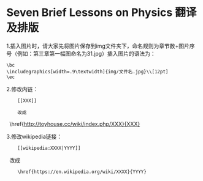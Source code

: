 # Seven Brief Lessons on Physics 翻译及排版

1.插入图片时，请大家先将图片保存到img文件夹下，命名规则为章节数+图片序号（例如：第三章第一幅图命名为31.jpg）插入图片的语法为：
	
	\bc
	\includegraphics[width=.9\textwidth]{img/文件名.jpg}\\[12pt]
	\ec

2.修改内链：

        [[XXX]]
  
        改成
   
        \href{http://toyhouse.cc/wiki/index.php/XXX}{XXX}

3.修改wikipedia链接：

        [[wikipedia:XXXX|YYYY]]
   
        改成
   
        \href{https://en.wikipedia.org/wiki/XXXX}{YYYY}
